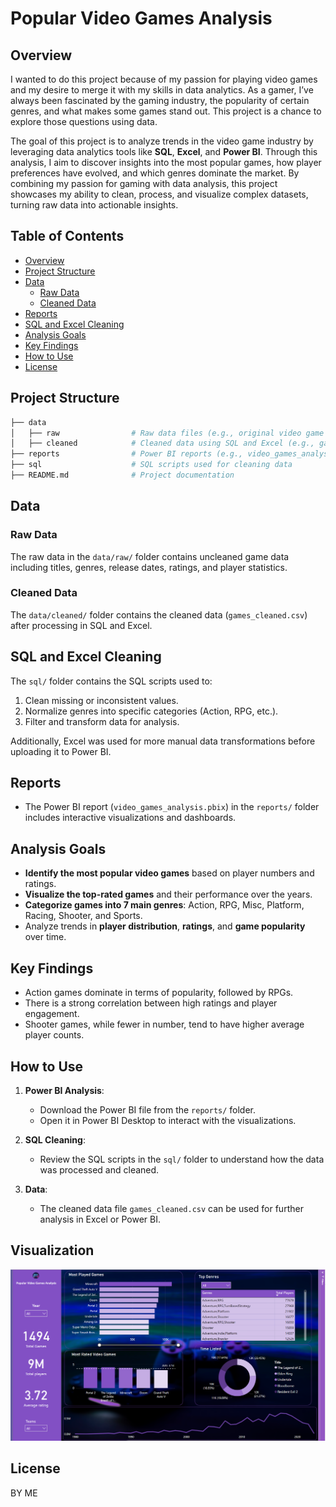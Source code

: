 # Popular Video Games Analysis

## Overview
I wanted to do this project because of my passion for playing video games and my desire to merge it with my skills in data analytics. As a gamer, I’ve always been fascinated by the gaming industry, the popularity of certain genres, and what makes some games stand out. This project is a chance to explore those questions using data.

The goal of this project is to analyze trends in the video game industry by leveraging data analytics tools like **SQL**, **Excel**, and **Power BI**. Through this analysis, I aim to discover insights into the most popular games, how player preferences have evolved, and which genres dominate the market. By combining my passion for gaming with data analysis, this project showcases my ability to clean, process, and visualize complex datasets, turning raw data into actionable insights.




## Table of Contents
- [Overview](#overview)
- [Project Structure](#project-structure)
- [Data](#data)
  - [Raw Data](#raw-data)
  - [Cleaned Data](#cleaned-data)
- [Reports](#reports)
- [SQL and Excel Cleaning](#sql-and-excel-cleaning)
- [Analysis Goals](#analysis-goals)
- [Key Findings](#key-findings)
- [How to Use](#how-to-use)
- [License](#license)




## Project Structure

```bash
├── data
│   ├── raw                # Raw data files (e.g., original video game dataset)
│   ├── cleaned            # Cleaned data using SQL and Excel (e.g., games_cleaned.csv)
├── reports                # Power BI reports (e.g., video_games_analysis.pbix)
├── sql                    # SQL scripts used for cleaning data
├── README.md              # Project documentation
```



## Data
### Raw Data
The raw data in the `data/raw/` folder contains uncleaned game data including titles, genres, release dates, ratings, and player statistics.

### Cleaned Data
The `data/cleaned/` folder contains the cleaned data (`games_cleaned.csv`) after processing in SQL and Excel.

## SQL and Excel Cleaning
The `sql/` folder contains the SQL scripts used to:
1. Clean missing or inconsistent values.
2. Normalize genres into specific categories (Action, RPG, etc.).
3. Filter and transform data for analysis.
  
Additionally, Excel was used for more manual data transformations before uploading it to Power BI.

## Reports
- The Power BI report (`video_games_analysis.pbix`) in the `reports/` folder includes interactive visualizations and dashboards.

## Analysis Goals
- **Identify the most popular video games** based on player numbers and ratings.
- **Visualize the top-rated games** and their performance over the years.
- **Categorize games into 7 main genres**: Action, RPG, Misc, Platform, Racing, Shooter, and Sports.
- Analyze trends in **player distribution**, **ratings**, and **game popularity** over time.

## Key Findings
- Action games dominate in terms of popularity, followed by RPGs.
- There is a strong correlation between high ratings and player engagement.
- Shooter games, while fewer in number, tend to have higher average player counts.

## How to Use
1. **Power BI Analysis**:
   - Download the Power BI file from the `reports/` folder.
   - Open it in Power BI Desktop to interact with the visualizations.

2. **SQL Cleaning**:
   - Review the SQL scripts in the `sql/` folder to understand how the data was processed and cleaned.

3. **Data**:
   - The cleaned data file `games_cleaned.csv` can be used for further analysis in Excel or Power BI.

## Visualization 

![image](https://github.com/IsmailMaaji/Popular_Video_Games_Analysis/blob/42020a1e0e6576e0404dd65266d9c6bc8b0218fe/images/Screenshot%202024-09-11%20165632.png)


## License
BY ME
